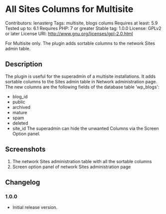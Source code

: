 #  All Sites Columns for Multisite

Contributors: lenasterg
Tags: multisite, blogs colums
Requires at least: 5.9
Tested up to: 6.1
Requires PHP: 7 or greater
Stable tag: 1.0.0
License: GPLv2 or later
License URI: http://www.gnu.org/licenses/gpl-2.0.html

For Multisite only. The plugin adds sortable columns to the network Sites admin table. 

## Description 
The plugin is useful for the superadmin of a multisite installations.  It adds sortable columns to the Sites admin table in Network administration page. 
 The new columns are the following fields of the database table 'wp_blogs':
- blog_id
- public
- archived
- mature
- spam
- deleted
- site_id
The superadmin can hide the unwanted Columns via the Screen Option panel. 

## Screenshots 
1. The network Sites administration table with all the sortable columns
2. Screen option panel of network Sites administration page

## Changelog

### 1.0.0
* Initial release version.
